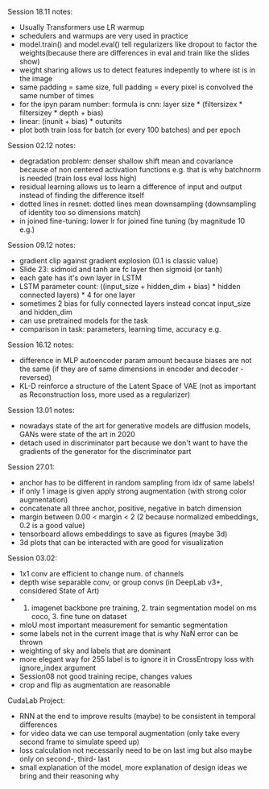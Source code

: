 
Session 18.11 notes:
- Usually Transformers use LR warmup
- schedulers and warmups are very used in practice
- model.train() and model.eval() tell regularizers like dropout to factor the weights(because there are differences in eval and train like the slides show)
- weight sharing allows us to detect features indepently to where ist is in the image
- same padding = same size, full padding = every pixel is convolved the same number of times
- for the ipyn param number: formula is cnn: layer size * (filtersizex * filtersizey * depth + bias)
- linear: (inunit + bias) * outunits
- plot both train loss for batch (or every 100 batches) and per epoch

Session 02.12 notes:
- degradation problem: denser shallow shift mean and covariance because of non centered activation functions e.g. that is why batchnorm is needed (train loss eval loss high)
- residual learning allows us to learn a difference of input and output instead of finding the difference itself
- dotted lines in resnet: dotted lines mean downsampling (downsampling of identity too so dimensions match)
- in joined fine-tuning: lower lr for joined fine tuning (by magnitude 10 e.g.)

Session 09.12 notes:
- gradient clip against gradient explosion (0.1 is classic value)
- Slide 23: sidmoid and tanh are fc layer then sigmoid (or tanh)
- each gate has it's own layer in LSTM
- LSTM parameter count: ((input_size + hidden_dim + bias) * hidden connected layers) * 4 for one layer
- sometimes 2 bias for fully connected layers instead concat input_size and hidden_dim
- can use pretrained models for the task
- comparison in task: parameters, learning time, accuracy e.g.

Session 16.12 notes:
- difference in MLP autoencoder param amount because biases are not the same (if they are of same dimensions in encoder and decoder -reversed)
- KL-D reinforce a structure of the Latent Space of VAE (not as important as Reconstruction loss, more used as a regularizer)

Session 13.01 notes:
- nowadays state of the art for generative models are diffusion models, GANs were state of the art in 2020
- detach used in discriminator part because we don't want to have the gradients of the generator for the discriminator part

Session 27.01:
- anchor has to be different in random sampling from idx of same labels!
- if only 1 image is given apply strong augmentation (with strong color augmentation)
- concatenate all three anchor, positive, negative in batch dimension
- margin between 0.00 < margin < 2 (2 because normalized embeddings, 0.2 is a good value)
- tensorboard allows embeddings to save as figures (maybe 3d)
- 3d plots that can be interacted with are good for visualization

Session 03.02:
- 1x1 conv are efficient to change num. of channels
- depth wise separable conv, or group convs (in DeepLab v3+, considered State of Art)
- 1. imagenet backbone pre training, 2. train segmentation model on ms coco, 3. fine tune on dataset 
- mIoU most important measurement for semantic segmentation
- some labels not in the current image that is why NaN error can be thrown
- weighting of sky and labels that are dominant
- more elegant way for 255 label is to ignore it in CrossEntropy loss with ignore_index argument
- Session08 not good training recipe, changes values
- crop and flip as augmentation are reasonable

CudaLab Project:
- RNN at the end to improve results (maybe) to be consistent in temporal differences
- for video data we can use temporal augmentation (only take every second frame to simulate speed up)
- loss calculation not necessarily need to be on last img but also maybe only on second-, third- last
- small explanation of the model, more explanation of design ideas we bring and their reasoning why


